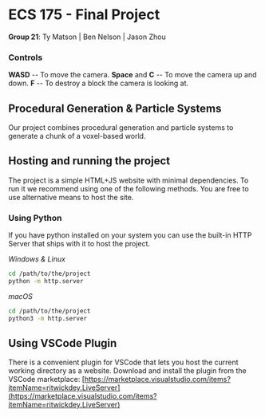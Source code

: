 # ECS 175 - Final Project

**Group 21**: Ty Matson | Ben Nelson | Jason Zhou

### Controls
**WASD** -- To move the camera.
**Space** and **C** -- To move the camera up and down.
**F** -- To destroy a block the camera is looking at.

## Procedural Generation & Particle Systems
Our project combines procedural generation and particle systems to generate a chunk of a voxel-based world. 



## Hosting and running the project
The project is a simple HTML+JS website with minimal dependencies. To run it we recommend using one of the following methods. You are free to use alternative means to host the site.

### Using Python
If you have python installed on your system you can use the built-in HTTP Server that ships with it to host the project.

*Windows & Linux*
```bash
cd /path/to/the/project
python -m http.server
```

*macOS*
```bash
cd /path/to/the/project
python3 -m http.server
```

## Using VSCode Plugin
There is a convenient plugin for VSCode that lets you host the current working directory as a website. Download and install the plugin from the VSCode marketplace:
[https://marketplace.visualstudio.com/items?itemName=ritwickdey.LiveServer](https://marketplace.visualstudio.com/items?itemName=ritwickdey.LiveServer)
